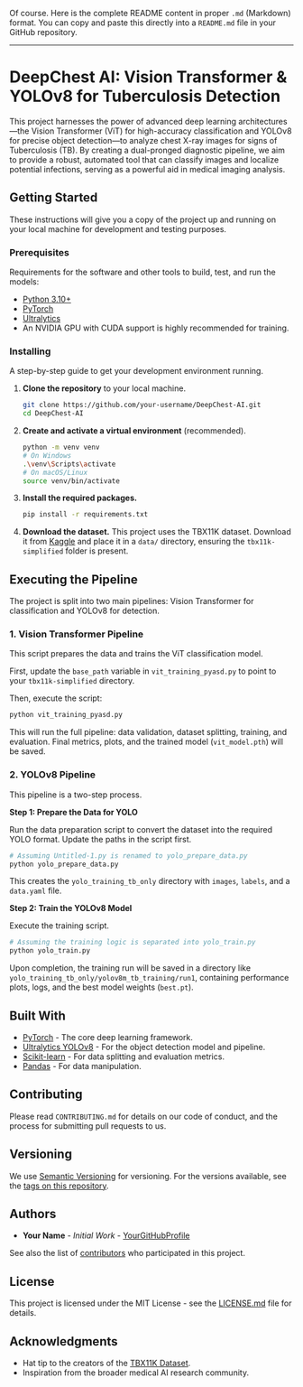 Of course. Here is the complete README content in proper `.md` (Markdown) format. You can copy and paste this directly into a `README.md` file in your GitHub repository.

---

# DeepChest AI: Vision Transformer & YOLOv8 for Tuberculosis Detection

This project harnesses the power of advanced deep learning architectures—the Vision Transformer (ViT) for high-accuracy classification and YOLOv8 for precise object detection—to analyze chest X-ray images for signs of Tuberculosis (TB). By creating a dual-pronged diagnostic pipeline, we aim to provide a robust, automated tool that can classify images and localize potential infections, serving as a powerful aid in medical imaging analysis.

## Getting Started

These instructions will give you a copy of the project up and running on your local machine for development and testing purposes.

### Prerequisites

Requirements for the software and other tools to build, test, and run the models:
- [Python 3.10+](https://www.python.org/)
- [PyTorch](https://pytorch.org/get-started/locally/)
- [Ultralytics](https://github.com/ultralytics/ultralytics)
- An NVIDIA GPU with CUDA support is highly recommended for training.

### Installing

A step-by-step guide to get your development environment running.

1.  **Clone the repository** to your local machine.
    ```sh
    git clone https://github.com/your-username/DeepChest-AI.git
    cd DeepChest-AI
    ```

2.  **Create and activate a virtual environment** (recommended).
    ```sh
    python -m venv venv
    # On Windows
    .\venv\Scripts\activate
    # On macOS/Linux
    source venv/bin/activate
    ```

3.  **Install the required packages.**
    ```sh
    pip install -r requirements.txt
    ```

4.  **Download the dataset.** This project uses the TBX11K dataset. Download it from [Kaggle](https://www.kaggle.com/datasets/tawsifurrahman/tuberculosis-tb-chest-xray-dataset) and place it in a `data/` directory, ensuring the `tbx11k-simplified` folder is present.

## Executing the Pipeline

The project is split into two main pipelines: Vision Transformer for classification and YOLOv8 for detection.

### 1. Vision Transformer Pipeline

This script prepares the data and trains the ViT classification model.

First, update the `base_path` variable in `vit_training_pyasd.py` to point to your `tbx11k-simplified` directory.

Then, execute the script:
```sh
python vit_training_pyasd.py
```
This will run the full pipeline: data validation, dataset splitting, training, and evaluation. Final metrics, plots, and the trained model (`vit_model.pth`) will be saved.

### 2. YOLOv8 Pipeline

This pipeline is a two-step process.

**Step 1: Prepare the Data for YOLO**

Run the data preparation script to convert the dataset into the required YOLO format. Update the paths in the script first.
```sh
# Assuming Untitled-1.py is renamed to yolo_prepare_data.py
python yolo_prepare_data.py  
```
This creates the `yolo_training_tb_only` directory with `images`, `labels`, and a `data.yaml` file.

**Step 2: Train the YOLOv8 Model**

Execute the training script.
```sh
# Assuming the training logic is separated into yolo_train.py
python yolo_train.py 
```
Upon completion, the training run will be saved in a directory like `yolo_training_tb_only/yolov8m_tb_training/run1`, containing performance plots, logs, and the best model weights (`best.pt`).

## Built With

- [PyTorch](https://pytorch.org/) - The core deep learning framework.
- [Ultralytics YOLOv8](https://github.com/ultralytics/ultralytics) - For the object detection model and pipeline.
- [Scikit-learn](https://scikit-learn.org/) - For data splitting and evaluation metrics.
- [Pandas](https://pandas.pydata.org/) - For data manipulation.

## Contributing

Please read `CONTRIBUTING.md` for details on our code of conduct, and the process for submitting pull requests to us.

## Versioning

We use [Semantic Versioning](http://semver.org/) for versioning. For the versions available, see the [tags on this repository](https://github.com/your-username/DeepChest-AI/tags).

## Authors

- **Your Name** - *Initial Work* - [YourGitHubProfile](https://github.com/your-username)

See also the list of [contributors](https://github.com/your-username/DeepChest-AI/contributors) who participated in this project.

## License

This project is licensed under the MIT License - see the [LICENSE.md](LICENSE.md) file for details.

## Acknowledgments

- Hat tip to the creators of the [TBX11K Dataset](https://www.kaggle.com/datasets/tawsifurrahman/tuberculosis-tb-chest-xray-dataset).
- Inspiration from the broader medical AI research community.
